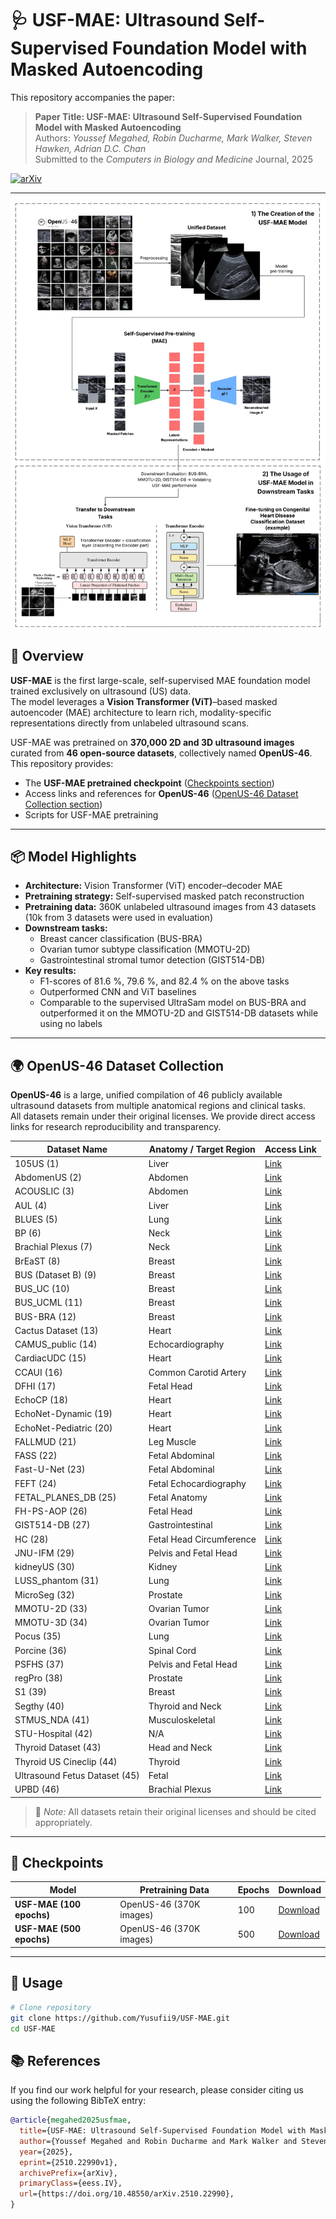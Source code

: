 # 🩺 USF-MAE: Ultrasound Self-Supervised Foundation Model with Masked Autoencoding

This repository accompanies the paper:

> **Paper Title: USF-MAE: Ultrasound Self-Supervised Foundation Model with Masked Autoencoding**  
> Authors: *Youssef Megahed, Robin Ducharme, Mark Walker, Steven Hawken, Adrian D.C. Chan*  
> Submitted to the *Computers in Biology and Medicine* Journal, 2025

[![arXiv](https://img.shields.io/badge/arXiv-2510.22990-b31b1b.svg)](https://doi.org/10.48550/arXiv.2510.22990)

---

![USF-MAE Architecture](figures/USF-MAE.jpeg)

## 🧠 Overview

**USF-MAE** is the first large-scale, self-supervised MAE foundation model trained exclusively on ultrasound (US) data.  
The model leverages a **Vision Transformer (ViT)**–based masked autoencoder (MAE) architecture to learn rich, modality-specific representations directly from unlabeled ultrasound scans.

USF-MAE was pretrained on **370,000 2D and 3D ultrasound images** curated from **46 open-source datasets**, collectively named **OpenUS-46**.  
This repository provides:
- The **USF-MAE pretrained checkpoint** ([Checkpoints section](#-checkpoints))
- Access links and references for **OpenUS-46** ([OpenUS-46 Dataset Collection section](#-openus-46-dataset-collection))
- Scripts for USF-MAE pretraining

---

## 📦 Model Highlights

- **Architecture:** Vision Transformer (ViT) encoder–decoder MAE  
- **Pretraining strategy:** Self-supervised masked patch reconstruction  
- **Pretraining data:** 360K unlabeled ultrasound images from 43 datasets (10k from 3 datasets were used in evaluation)  
- **Downstream tasks:**  
  - Breast cancer classification (BUS-BRA)  
  - Ovarian tumor subtype classification (MMOTU-2D)  
  - Gastrointestinal stromal tumor detection (GIST514-DB)  
- **Key results:**  
  - F1-scores of 81.6 %, 79.6 %, and 82.4 % on the above tasks  
  - Outperformed CNN and ViT baselines  
  - Comparable to the supervised UltraSam model on BUS-BRA and outperformed it on the MMOTU-2D and GIST514-DB datasets while using no labels

---

## 🌍 OpenUS-46 Dataset Collection

**OpenUS-46** is a large, unified compilation of 46 publicly available ultrasound datasets from multiple anatomical regions and clinical tasks.  
All datasets remain under their original licenses. We provide direct access links for research reproducibility and transparency.

| Dataset Name | Anatomy / Target Region | Access Link |
|---------------|------------------------|--------------|
| 105US (1) | Liver | [Link](https://www.researchgate.net/publication/329586355_100_2D_US_Images_and_Tumor_Segmentation_Masks) |
| AbdomenUS (2) | Abdomen | [Link](https://www.kaggle.com/datasets/ignaciorlando/ussimandsegm?resource=download) |
| ACOUSLIC (3) | Abdomen | [Link](https://zenodo.org/records/12697994) |
| AUL (4) | Liver | [Link](https://zenodo.org/records/7272660) |
| BLUES (5) | Lung | [Link](https://github.com/NinaWie/COVID-BLUES) |
| BP (6) | Neck | [Link](https://www.kaggle.com/competitions/ultrasound-nerve-segmentation/data?select=train) |
| Brachial Plexus (7) | Neck | [Link](https://github.com/Regional-US/brachial_plexus) |
| BrEaST (8) | Breast | [Link](https://www.cancerimagingarchive.net/collection/breast-lesions-usg/) |
| BUS (Dataset B) (9) | Breast | [Link](https://helward.mmu.ac.uk/STAFF/M.Yap/dataset.php) |
| BUS_UC (10) | Breast | [Link](https://data.mendeley.com/datasets/3ksd7w7jkx/1) |
| BUS_UCML (11) | Breast | [Link](https://data.mendeley.com/datasets/7fvgj4jsp7/1) |
| BUS-BRA (12) | Breast | [Link](https://zenodo.org/records/8231412) |
| Cactus Dataset (13) | Heart | [Link](https://users.encs.concordia.ca/~kadem/cactus/#:~:text=Dataset%20Link%3A%20Download%20the%20CACTUS,database) |
| CAMUS_public (14) | Echocardiography | [Link](https://humanheart-project.creatis.insa-lyon.fr/database/#collection/6373703d73e9f0047faa1bc8) |
| CardiacUDC (15) | Heart | [Link](https://www.kaggle.com/datasets/xiaoweixumedicalai/cardiacudc-dataset?select=cardiacUDC_dataset.z06) |
| CCAUI (16) | Common Carotid Artery | [Link](https://data.mendeley.com/datasets/d4xt63mgjm/1) |
| DFHI (17) | Fetal Head | [Link](https://zenodo.org/records/8265464) |
| EchoCP (18) | Heart | [Link](https://www.kaggle.com/datasets/xiaoweixumedicalai/echocp) |
| EchoNet-Dynamic (19) | Heart | [Link](https://echonet.github.io/dynamic/) |
| EchoNet-Pediatric (20) | Heart | [Link](https://echonet.github.io/pediatric/index.html#dataset) |
| FALLMUD (21) | Leg Muscle | [Link](https://kalisteo.cea.fr/index.php/fallmud/#) |
| FASS (22) | Fetal Abdominal | [Link](https://data.mendeley.com/datasets/4gcpm9dsc3/1) |
| Fast-U-Net (23) | Fetal Abdominal | [Link](https://github.com/vahidashkani/Fast-U-Net/tree/main) |
| FEFT (24) | Fetal Echocardiography | [Link](https://figshare.com/articles/figure/First_Trimester_Fetal_Echocardiography_Data_Set_for_Classification/21215492?file=37624184) |
| FETAL_PLANES_DB (25) | Fetal Anatomy | [Link](https://zenodo.org/records/3904280) |
| FH-PS-AOP (26) | Fetal Head | [Link](https://zenodo.org/records/7851339) |
| GIST514-DB (27) | Gastrointestinal | [Link](https://drive.google.com/drive/folders/1TG9Bq-OaKkMXV2s42f_oZJdoTOfIAZLi) |
| HC (28) | Fetal Head Circumference | [Link](https://zenodo.org/records/1327317) |
| JNU-IFM (29) | Pelvis and Fetal Head | [Link](https://figshare.com/articles/dataset/JNU-IFM/14371652) |
| kidneyUS (30) | Kidney | [Link](https://github.com/rsingla92/kidneyUS) |
| LUSS_phantom (31) | Lung | [Link](https://archive.researchdata.leeds.ac.uk/1263/) |
| MicroSeg (32) | Prostate | [Link](https://zenodo.org/records/10475293) |
| MMOTU-2D (33) | Ovarian Tumor | [Link](https://drive.google.com/drive/folders/1c5n0fVKrM9-SZE1kacTXPt1pt844iAs1) |
| MMOTU-3D (34) | Ovarian Tumor | [Link](https://drive.google.com/drive/folders/1c5n0fVKrM9-SZE1kacTXPt1pt844iAs1) |
| Pocus (35) | Lung | [Link](https://github.com/jannisborn/covid19_ultrasound) |
| Porcine (36) | Spinal Cord | [Link](https://github.com/HEPIUSLAB/ultrasound_spinal_cord_dataset) |
| PSFHS (37) | Pelvis and Fetal Head | [Link](https://zenodo.org/records/10969427) |
| regPro (38) | Prostate | [Link](https://zenodo.org/records/8004388) |
| S1 (39) | Breast | [Link](https://pmc.ncbi.nlm.nih.gov/articles/PMC8205136/) |
| Segthy (40) | Thyroid and Neck | [Link](https://www.cs.cit.tum.de/camp/publications/segthy-dataset/) |
| STMUS_NDA (41) | Musculoskeletal | [Link](https://data.mendeley.com/datasets/3jykz7wz8d/1) |
| STU-Hospital (42) | N/A | [Link](https://github.com/xbhlk/STU-Hospital/tree/master) |
| Thyroid Dataset (43) | Head and Neck | [Link](https://github.com/haifangong/TRFE-Net-for-thyroid-nodule-segmentation/tree/main) |
| Thyroid US Cineclip (44) | Thyroid | [Link](https://stanfordaimi.azurewebsites.net/datasets/a72f2b02-7b53-4c5d-963c-d7253220bfd5) |
| Ultrasound Fetus Dataset (45) | Fetal | [Link](https://www.kaggle.com/datasets/orvile/ultrasound-fetus-dataset?select=Ultrasound+Fetus+Dataset) |
| UPBD (46) | Brachial Plexus | [Link](https://ubpd.worldwidetracing.com:9443/) |

> 📘 *Note:* All datasets retain their original licenses and should be cited appropriately.

---

## 🧩 Checkpoints

| Model | Pretraining Data | Epochs | Download |
|--------|------------------|---------|-----------|
| **USF-MAE (100 epochs)** | OpenUS-46 (370K images) | 100 | [Download](https://drive.google.com/file/d/1ZPu_7KhMEuaq-XdLhVp2EEgMgLJ4dKhr/view?usp=drive_link) |
| **USF-MAE (500 epochs)** | OpenUS-46 (370K images) | 500 | [Download](https://drive.google.com/file/d/15n71qHXSBjEjrLtCOzvBb6gTsGhh7NUg/view?usp=drive_link) |

---

## 🧪 Usage

```bash
# Clone repository
git clone https://github.com/Yusufii9/USF-MAE.git
cd USF-MAE
```

## 📚 References

If you find our work helpful for your research, please consider citing us using the following BibTeX entry:

```bibtex
@article{megahed2025usfmae,
  title={USF-MAE: Ultrasound Self-Supervised Foundation Model with Masked Autoencoding},
  author={Youssef Megahed and Robin Ducharme and Mark Walker and Steven Hawken and Adrian D. C. Chan},
  year={2025},
  eprint={2510.22990v1},
  archivePrefix={arXiv},
  primaryClass={eess.IV},
  url={https://doi.org/10.48550/arXiv.2510.22990},
}
```

